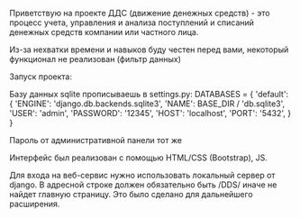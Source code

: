 Приветствую на проекте ДДС (движение денежных средств) - это процесс учета, управления и анализа поступлений и списаний денежных средств компании или частного лица.

Из-за нехватки времени и навыков буду честен перед вами, некоторый функционал не реализован (фильтр данных)

Запуск проекта:

Базу данных sqlite прописываешь в settings.py:
DATABASES = {
    'default': {
        'ENGINE': 'django.db.backends.sqlite3',
        'NAME': BASE_DIR / 'db.sqlite3',
        'USER': 'admin',
        'PASSWORD': '12345',
        'HOST': 'localhost',
        'PORT': '5432',
    }
}

Пароль от административной панели тот же

Интерфейс был реализован с помощью HTML/CSS (Bootstrap), JS.

Для входа на веб-сервис нужно использовать локальный сервер от django. В адресной строке должен обязательно быть /DDS/ иначе не найдет главную страницу. Это было сделано для дальнейшего расширения.
